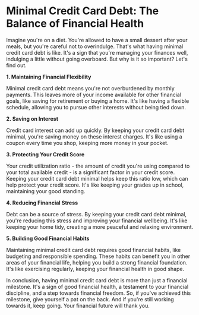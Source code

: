 # Minimal Credit Card Debt: The Balance of Financial Health

Imagine you're on a diet. You're allowed to have a small dessert after your meals, but you're careful not to overindulge. That's what having minimal credit card debt is like. It's a sign that you're managing your finances well, indulging a little without going overboard. But why is it so important? Let's find out.

**1. Maintaining Financial Flexibility**

Minimal credit card debt means you're not overburdened by monthly payments. This leaves more of your income available for other financial goals, like saving for retirement or buying a home. It's like having a flexible schedule, allowing you to pursue other interests without being tied down.

**2. Saving on Interest**

Credit card interest can add up quickly. By keeping your credit card debt minimal, you're saving money on these interest charges. It's like using a coupon every time you shop, keeping more money in your pocket.

**3. Protecting Your Credit Score**

Your credit utilization ratio - the amount of credit you're using compared to your total available credit - is a significant factor in your credit score. Keeping your credit card debt minimal helps keep this ratio low, which can help protect your credit score. It's like keeping your grades up in school, maintaining your good standing.

**4. Reducing Financial Stress**

Debt can be a source of stress. By keeping your credit card debt minimal, you're reducing this stress and improving your financial wellbeing. It's like keeping your home tidy, creating a more peaceful and relaxing environment.

**5. Building Good Financial Habits**

Maintaining minimal credit card debt requires good financial habits, like budgeting and responsible spending. These habits can benefit you in other areas of your financial life, helping you build a strong financial foundation. It's like exercising regularly, keeping your financial health in good shape.

In conclusion, having minimal credit card debt is more than just a financial milestone. It's a sign of good financial health, a testament to your financial discipline, and a step towards financial freedom. So, if you've achieved this milestone, give yourself a pat on the back. And if you're still working towards it, keep going. Your financial future will thank you.
